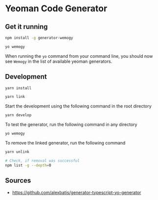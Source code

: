 # Yeoman Code Generator

## Get it running

```bash
npm install -g generator-wemogy
```

```bash
yo wemogy
```

When running the `yo` command from your command line, you should now see `Wemogy` in the list of available yeoman generators.

## Development

```bash
yarn install
```

```bash
yarn link
```

Start the development using the following command in the root directory

```bash
yarn develop
```

To test the generator, run the following command in any directory

```bash
yo wemogy
```

To remove the linked generator, run the following command

```bash
yarn unlink

# Check, if removal was successful
npm list -g --depth=0
```

## Sources

- <https://github.com/alexbatis/generator-typescript-yo-generator>
